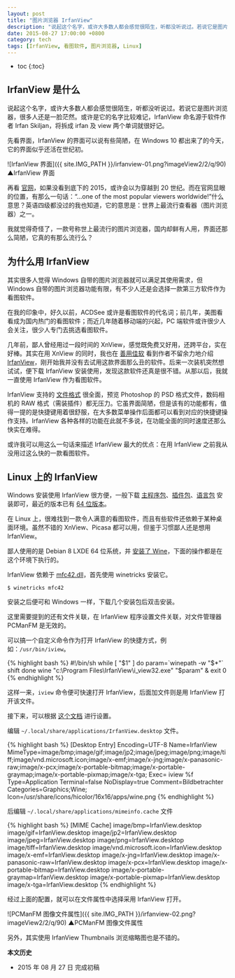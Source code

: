 ```yaml
---
layout: post
title: "图片浏览器 IrfanView"
description: "说起这个名字，或许大多数人都会感觉很陌生，听都没听说过。若说它是图片浏览器，很多人还是一脸茫然。或许是它的名字比较难记，IrfanView 命名源于软件作者 Irfan Skiljan，将拆成 irfan 及 view 两个单词就很好记。"
date: 2015-08-27 17:00:00 +0800
category: tech
tags: [IrfanView, 看图软件, 图片浏览器, Linux]
---
```


* toc
{:toc}

## IrfanView 是什么

说起这个名字，或许大多数人都会感觉很陌生，听都没听说过。若说它是图片浏览器，很多人还是一脸茫然。或许是它的名字比较难记，IrfanView 命名源于软件作者 Irfan Skiljan，将拆成 irfan 及 view 两个单词就很好记。

先看界面，IrfanView 的界面可以说有些简陋，在 Windows 10 都出来了的今天，它的界面似乎还活在世纪初。

![IrfanView 界面]({{ site.IMG_PATH }}/irfanview-01.png?imageView2/2/q/90)
▲IrfanView 界面

再看 [官网](http://www.irfanview.com/)，如果没看到底下的 2015，或许会以为穿越到 20 世纪。而在官网显眼的位置，有那么一句话：“...one of the most popular viewers worldwide!”什么意思？英语四级都没过的我也知道，它的意思是：世界上最流行查看器（图片浏览器）之一。

我就觉得奇怪了，一款号称世上最流行的图片浏览器，国内却鲜有人用，界面还那么简陋，它真的有那么流行么？

## 为什么用 IrfanView

其实很多人觉得 Windows 自带的图片浏览器就可以满足其使用需求，但 Windows 自带的图片浏览器功能有限，有不少人还是会选择一款第三方软件作为看图软件。

在我的印象中，好久以前，ACDSee 或许是看图软件的代名词；前几年，美图看看成为国内热门的看图软件；而近几年随着移动端的兴起，PC 端软件或许很少人会关注，很少人专门去挑选看图软件。

几年前，鄙人曾经用过一段时间的 XnView，感觉既免费又好用，还跨平台，实在好棒。其实在用 XnView 的同时，我也在 [善用佳软](http://xbeta.info/) 看到作者不留余力地介绍 [IrfanView](http://xbeta.info/tag/irfanview)，刚开始我并没有去试用这款界面那么丑的软件。后来一次装机突然想试试，便下载 IrfanView 安装使用，发现这款软件还真是很不错。从那以后，我就一直使用 IrfanView 作为看图软件。

IrfanView 支持的 [文件格式](http://www.irfanview.com/main_formats.htm) 很全面，预览 Photoshop 的 PSD 格式文件，数码相机的 RAW 格式（需装插件）都无压力。它虽界面简陋，但是该有的功能都有，值得一提的是快捷键用着很舒服，在大多数菜单操作后面都可以看到对应的快捷键操作支持。IrfanView 各种各样的功能在此就不多说，在功能全面的同时速度还那么快实在难得。

或许我可以用这么一句话来描述 IrfanView 最大的优点：在用 IrfanView 之前我从没用过这么快的一款看图软件。

## Linux 上的 IrfanView

Windows 安装使用 IrfanView 很方便，一般下载 [主程序包](http://www.irfanview.com/main_download_engl.htm)、[插件包](http://www.irfanview.com/plugins.htm)、[语言包](http://www.irfanview.com/languages.htm) 安装即可，最近的版本已有 [64 位版本](http://www.irfanview.com/64bit.htm)。

在 Linux 上，很难找到一款令人满意的看图软件，而且有些软件还依赖于某种桌面环境。虽然不错的 XnView、Picasa 都可以用，但鉴于习惯鄙人还是想用 IrfanView。

鄙人使用的是 Debian 8 LXDE 64 位系统，并 [安装了 Wine](/wineqq-for-debian.html#wine-17)，下面的操作都是在这个环境下执行的。

IrfanView 依赖于 [mfc42.dll](https://zh.wikipedia.org/wiki/MFC)，首先使用 winetricks 安装它。

    $ winetricks mfc42

安装之后便可和 Windows 一样，下载几个安装包后双击安装。

这里需要提到的还有文件关联，在 IrfanView 程序设置文件关联，对文件管理器 PCManFM 是无效的。

可以搞一个自定义命令作为打开 IrfanView 的快捷方式，例如：`/usr/bin/iview`。

{% highlight bash %}
#!/bin/sh
while [ "$1" ]
do
  param=`winepath -w "$*"`
  shift
done
wine "c:\\Program Files\\IrfanView\\i_view32.exe" "$param" &
exit 0
{% endhighlight %}

这样一来，`iview` 命令便可快速打开 IrfanView，后面加文件则是用 IrfanView 打开该文件。

接下来，可以根据 [这个文档](http://www.linuxmintusers.de/index.php?action=wiki;page=IrfanView_(WINE)) 进行设置。

编辑 `~/.local/share/applications/IrfanView.desktop` 文件。

{% highlight bash %}
[Desktop Entry]
Encoding=UTF-8
Name=IrfanView
MimeType=image/bmp;image/gif;image/jp2;image/jpeg;image/png;image/tiff;image/vnd.microsoft.icon;image/x-emf;image/x-jng;image/x-panasonic-raw;image/x-pcx;image/x-portable-bitmap;image/x-portable-graymap;image/x-portable-pixmap;image/x-tga;
Exec= iview %f
Type=Application
Terminal=false
NoDisplay=true
Comment=Bildbetrachter
Categories=Graphics;Wine;
Icon=/usr/share/icons/hicolor/16x16/apps/wine.png
{% endhighlight %}

后编辑 `~/.local/share/applications/mimeinfo.cache` 文件

{% highlight bash %}
[MIME Cache]
image/bmp=IrfanView.desktop
image/gif=IrfanView.desktop
image/jp2=IrfanView.desktop
image/jpeg=IrfanView.desktop
image/png=IrfanView.desktop
image/tiff=IrfanView.desktop
image/vnd.microsoft.icon=IrfanView.desktop
image/x-emf=IrfanView.desktop
image/x-jng=IrfanView.desktop
image/x-panasonic-raw=IrfanView.desktop
image/x-pcx=IrfanView.desktop
image/x-portable-bitmap=IrfanView.desktop
image/x-portable-graymap=IrfanView.desktop
image/x-portable-pixmap=IrfanView.desktop
image/x-tga=IrfanView.desktop
{% endhighlight %}

经过上面的配置，就可以在文件属性中选择采用 IrfanView 打开。

![PCManFM 图像文件属性]({{ site.IMG_PATH }}/irfanview-02.png?imageView2/2/q/90)
▲PCManFM 图像文件属性

另外，其实使用 IrfanView Thumbnails 浏览缩略图也是不错的。

**本文历史**

* 2015 年 08 月 27 日 完成初稿
